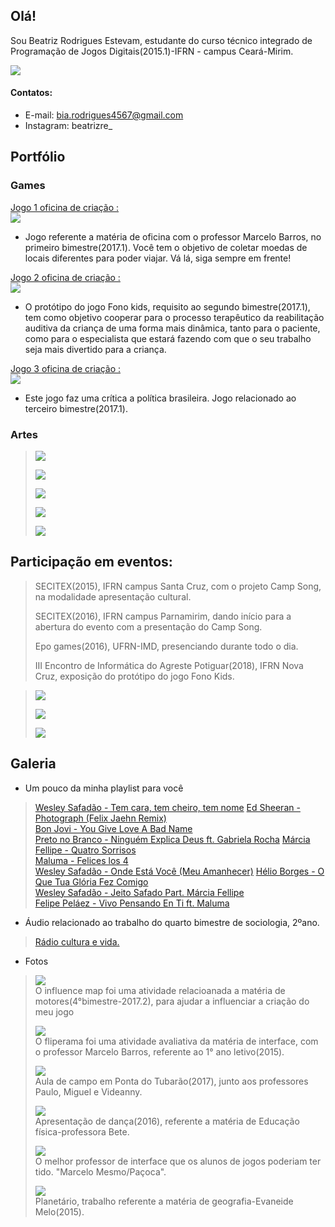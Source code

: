 ## [](#header-2)Olá!
  
  
Sou Beatriz Rodrigues Estevam, estudante do curso técnico integrado de Programação de Jogos Digitais(2015.1)-IFRN - campus Ceará-Mirim.
    
    
  ![]( 	certa6.png)


#### [](#header-4)Contatos:  
  
  
*  E-mail: bia.rodrigues4567@gmail.com
*  Instagram: beatrizre_
  
  
## [](#header-2)Portfólio  
  
  
### [](#header-3)Games   
  
  
[Jogo 1 oficina de criação :   
![](11.png)](https://wesleylandia.github.io/$/)  
*  Jogo referente a matéria de oficina com o professor Marcelo Barros, no primeiro bimestre(2017.1). Você tem o objetivo de coletar moedas de locais diferentes para poder viajar. Vá lá, siga sempre em frente!  


[Jogo 2 oficina de criação :  
![](fk6.png)](https://jordanag.github.io/FonoKids2/)  
*  O protótipo do jogo Fono kids, requisito ao segundo bimestre(2017.1), tem como objetivo  cooperar para o processo terapêutico da reabilitação auditiva da criança de uma forma mais dinâmica, tanto para o paciente, como para o especialista que estará fazendo com que o seu trabalho seja mais divertido para a criança.  


[Jogo 3 oficina de criação :  
![](jjogo3.png)](https://cavalcantebya.github.io/quepaiseesse/)  
*  Este jogo faz uma crítica a política brasileira. Jogo relacionado ao terceiro bimestre(2017.1).

  
  
### [](#header-3)Artes
  
 > ![](jogo3.png)  
 >  
 > ![](jogo2.png)    
 >  
 > ![](Untitled-3.png)    
 >           
 > ![](bandeira3.png)       
 >     
 > ![](jogoo3.png)  
   
 
 


## [](#header-2)Participação em eventos:

> SECITEX(2015), IFRN campus Santa Cruz, com o projeto Camp Song, na modalidade apresentação cultural.  
>  
> SECITEX(2016), IFRN campus Parnamirim, dando início para a abertura do evento com a presentação do Camp Song.  
>
> Epo games(2016), UFRN-IMD, presenciando durante todo o dia.
>
> III Encontro de Informática do Agreste Potiguar(2018), IFRN Nova Cruz, exposição do protótipo do jogo Fono Kids.  

  
 > ![](fkap.png)  
 >  
 > ![](jorg.jpg)  
 >  
 > ![](tam5.1.jpg)
      
   
## [](#header-3)Galeria
  
  *  Um pouco da minha playlist para você  
    
  > [Wesley Safadão - Tem cara, tem cheiro, tem nome](https://www.youtube.com/watch?v=rDfXIzLDEsk)
  > [Ed Sheeran - Photograph (Felix Jaehn Remix)](https://www.youtube.com/watch?v=e0MP9Bmzp0g)     
  > [Bon Jovi - You Give Love A Bad Name](https://www.youtube.com/watch?v=KrZHPOeOxQQ)  
  > [Preto no Branco - Ninguém Explica Deus ft. Gabriela Rocha](https://www.youtube.com/watch?v=LYsaKn8FRhc)
  > [Márcia Fellipe - Quatro Sorrisos](https://www.youtube.com/watch?v=jrfRsdzi6dk)  
  > [Maluma - Felices los 4](https://www.youtube.com/watch?v=hM5lO2PWnGk)  
  > [Wesley Safadão - Onde Está Você (Meu Amanhecer)](https://www.youtube.com/watch?v=j_kAgVCgjcU)
  > [Hélio Borges - O Que Tua Glória Fez Comigo](https://www.youtube.com/watch?v=jaAcyvgJvjw)    
  > [Wesley Safadão - Jeito Safado Part. Márcia Fellipe](https://www.youtube.com/watch?v=KNIOYEmxtcg)  
  > [Felipe Peláez - Vivo Pensando En Ti ft. Maluma](https://www.youtube.com/watch?v=cPW9Y94BJI0)  
      
  *  Áudio relacionado ao trabalho do quarto bimestre de sociologia, 2ºano.  
  > [Rádio cultura e vida.](https://www.youtube.com/watch?v=ew5a4t53OMw)  
    
  *  Fotos  
  
  > ![](mapinfluence.png)  
    O influence map foi uma atividade relacioanada a matéria de motores(4°bimestre-2017.2), para ajudar a influenciar a criação do meu jogo  
  >   
  > ![](fliperama.png)  
    O fliperama foi uma atividade avaliativa da matéria de interface, com o professor Marcelo Barros, referente ao 1° ano letivo(2015).
  >     
  > ![](pauletes1.jpg)  
     Aula de campo em Ponta do Tubarão(2017), junto aos professores Paulo, Miguel e Videanny.  
  >      
  > ![](tam5.jpg)  
     Apresentação de dança(2016), referente a matéria de Educação física-professora Bete.
  >     
  > ![](interface.png)  
    O melhor professor de interface que os alunos de jogos poderiam ter tido. "Marcelo Mesmo/Paçoca".
  >                
  > ![](turm.jpg)  
    Planetário, trabalho referente a matéria de geografia-Evaneide Melo(2015).
   
